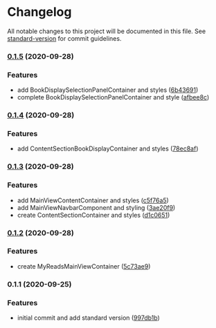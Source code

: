 # Changelog

All notable changes to this project will be documented in this file. See [standard-version](https://github.com/conventional-changelog/standard-version) for commit guidelines.

### [0.1.5](https://github.com/BrandedNomad/MyReads/compare/v0.1.4...v0.1.5) (2020-09-28)


### Features

* add BookDisplaySelectionPanelContainer and styles ([6b43691](https://github.com/BrandedNomad/MyReads/commit/6b4369180181b2f24f8ed8a0fce53f8108c0a6f2))
* complete BookDisplaySelectionPanelContainer and style ([afbee8c](https://github.com/BrandedNomad/MyReads/commit/afbee8c38001f28e88301782f450f3b5165dd563))

### [0.1.4](https://github.com/BrandedNomad/MyReads/compare/v0.1.3...v0.1.4) (2020-09-28)


### Features

* add ContentSectionBookDisplayContainer and styles ([78ec8af](https://github.com/BrandedNomad/MyReads/commit/78ec8af6d9bb2727853f11e957cc5857aaeeeda8))

### [0.1.3](https://github.com/BrandedNomad/MyReads/compare/v0.1.2...v0.1.3) (2020-09-28)


### Features

* add MainViewContentContainer and styles ([c5f76a5](https://github.com/BrandedNomad/MyReads/commit/c5f76a5c78faf0753d1d7ec4257e59aca61458e4))
* add MainViewNavbarComponent and styling ([3ae20f9](https://github.com/BrandedNomad/MyReads/commit/3ae20f97ae2f7365f9306654f804fc4c324a0a37))
* create ContentSectionContainer and styles ([d1c0651](https://github.com/BrandedNomad/MyReads/commit/d1c065126a16ad7d993cce4359d0f1b9d31c3c17))

### [0.1.2](https://github.com/BrandedNomad/MyReads/compare/v0.1.1...v0.1.2) (2020-09-28)


### Features

* create MyReadsMainViewContainer ([5c73ae9](https://github.com/BrandedNomad/MyReads/commit/5c73ae983efb281df6ea062739d8ec73fa8f7dab))

### 0.1.1 (2020-09-25)


### Features

* initial commit and add standard version ([997db1b](https://github.com/BrandedNomad/MyReads/commit/997db1bd0cbfb5345c044e76f8497d6c06618298))
